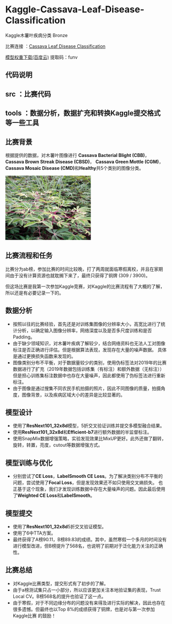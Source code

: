 # Kaggle-Cassava-Leaf-Disease-Classification
Kaggle木薯叶疾病分类 Bronze

比赛连接 ：[Cassava Leaf Disease Classification](https://www.kaggle.com/c/cassava-leaf-disease-classification)

[模型权重下载(百度云)](https://pan.baidu.com/s/1EUsgH-P0kR_bxf_5cHKYlQ ) 提取码：funv 

## 代码说明
## src ：比赛代码
## tools ：数据分析，数据扩充和转换Kaggle提交格式等一些工具

## 比赛背景

根据提供的数据，对木薯叶图像进行 <b>Cassava Bacterial Blight (CBB)</b>，<b>Cassava Brown Streak Disease (CBSD)</b>，
<b>Cassava Green Mottle (CGM)</b>，<b>Cassava Mosaic Disease (CMD)</b>和<b>Healthy</b>共5个类别的图像分类。

<img src="https://github.com/ielym/Kaggle-Cassava-Leaf-Disease-Classification/blob/main/tools/datas/1.jpg" height="200" />

## 比赛流程和任务
比赛分为ab榜，参加比赛的时间比较晚，打了两周就面临寒假离校，并且在家期间由于没有计算资源也就耽搁下来了，最终只获得了铜牌 (309 / 3900)。

但这场比赛是我第一次参加Kaggle竞赛，对Kaggle的比赛流程有了大概的了解，所以还是有必要记录一下的。

## 数据分析
* 按照以往的比赛经验，首先还是对训练集图像的分辨率大小，高宽比进行了统计分析，以确定输入图像分辨率，网络深度以及是否多尺度训练和是否Padding。
* 由于缺少领域知识，对木薯叶疾病了解较少，结合网络资料也无法人工对图像标注是否正确进行评估。但是根据算法表现，发现存在大量的噪声数据。
具体是通过更换损失函数来发现的。
* 图像类别分布不平衡，对于数据量较少的类别，使用伪标签法对2019年的比赛数据进行了扩充（2019年数据包括训练集（有标注）和额外数据（无标注））
但是担心训练集标注数据中也存在大量噪声，因此都使用了伪标签法进行重新标注。
* 由于图像是通过搜集不同农民手机拍摄的照片，因此不同图像的质量，拍摄角度，图像背景，以及疾病区域大小的差异是比较显著的。

## 模型设计
* 使用了<b>ResNext101_32x8d</b>模型，5折交叉验证训练并提交多模型融合结果。
* 使用<b>ResNext101_32x8d</b>和<b>Efficient-b7</b>进行额外数据的半监督标注。
* 使用SnapMix数据增强策略，实验发现效果比MixUP更好。此外还做了翻转，旋转，转置，亮度，cutout等数据增强方式。

## 模型训练与优化
* 分别尝试了<b>CE Loss</b>，<b>LabelSmooth CE Loss</b>。为了解决类别分布不平衡的问题，尝试使用了<b>Focal Loss</b>，但是发现效果还不如只使用交叉熵损失。
也正基于这个现象，我们才发现训练数据中存在大量噪声的问题。因此最后使用了<b>Weighted CE Loss</b>和<b>LabelSmooth</b>。

## 模型提交
* 使用了<b>ResNext101_32x8d</b>5折交叉验证模型。
* 使用了6中TTA方案。
* 最终获得了A榜90.11，B榜89.83的成绩。其中，虽然寒假一个多月的时间没有进行模型改进，但B榜提升了568名，也说明了前期对于泛化能力关注的正确性。

## 比赛总结
* 对Kaggle比赛类型，提交形式有了初步的了解。
* 由于a榜测试集只占一小部分，所以应该更加关注本地验证集的表现，Trust Local CV。B榜568名的提升也验证了这一点。
* 由于寒假，对于不同边缘分布的问题没有来得及进行实际的解决，因此也存在很多遗憾。但最终也以Top 8%的成绩获得了铜牌，也是对与第一次参加Kaggle比赛
的鼓励！

